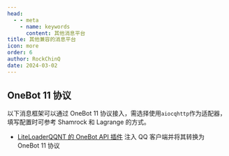```yaml
---
head:
  - - meta
    - name: keywords
      content: 其他消息平台
title: 其他兼容的消息平台
icon: more
order: 6
author: RockChinQ
date: 2024-03-02
---
```


## OneBot 11 协议

以下消息框架可以通过 OneBot 11 协议接入，需选择使用`aiocqhttp`作为适配器，填写配置时可参考 Shamrock 和 Lagrange 的方式。

- [LiteLoaderQQNT 的 OneBot API 插件](https://github.com/LLOneBot/LLOneBot) 注入 QQ 客户端并将其转换为 OneBot 11 协议